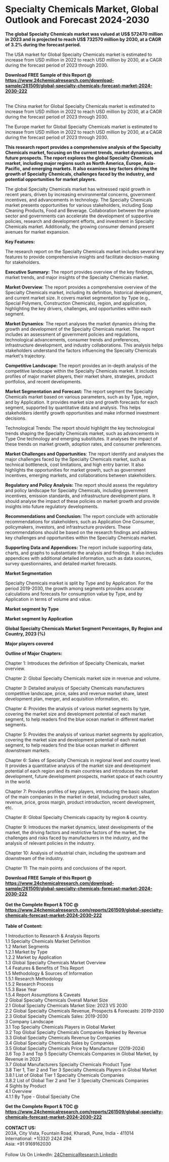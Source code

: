 <h1>Specialty Chemicals Market, Global Outlook and Forecast 2024-2030</h1><p><strong>The global Specialty Chemicals market was valued at US$ 572470 million in 2023 and is projected to reach US$ 732570 million by 2030, at a CAGR of 3.2% during the forecast period.</strong></p><p>
</p><p>The USA market for Global Specialty Chemicals market is estimated to increase from USD million in 2022 to reach USD million by 2030, at a CAGR during the forecast period of 2023 through 2030.</p><div><b>Download FREE Sample of this Report @ 
            <a href="https://www.24chemicalresearch.com/download-sample/261509/global-specialty-chemicals-forecast-market-2024-2030-222">
            https://www.24chemicalresearch.com/download-sample/261509/global-specialty-chemicals-forecast-market-2024-2030-222</a></b></div><br><p>
</p><p>The China market for Global Specialty Chemicals market is estimated to increase from USD million in 2022 to reach USD million by 2030, at a CAGR during the forecast period of 2023 through 2030.</p><p>
</p><p>The Europe market for Global Specialty Chemicals market is estimated to increase from USD million in 2022 to reach USD million by 2030, at a CAGR during the forecast period of 2023 through 2030.</p><p>
</p><p><strong>This research report provides a comprehensive analysis of the Specialty Chemicals market, focusing on the current trends, market dynamics, and future prospects. The report explores the global Specialty Chemicals market, including major regions such as North America, Europe, Asia-Pacific, and emerging markets. It also examines key factors driving the growth of Specialty Chemicals, challenges faced by the industry, and potential opportunities for market players.</strong></p><p>
The global Specialty Chemicals market has witnessed rapid growth in recent years, driven by increasing environmental concerns, government incentives, and advancements in technology. The Specialty Chemicals market presents opportunities for various stakeholders, including Soap Cleaning Products, Food and Beverage. Collaboration between the private sector and governments can accelerate the development of supportive policies, research and development efforts, and investment in Specialty Chemicals market. Additionally, the growing consumer demand present avenues for market expansion.</p><p>
<strong>Key Features:</strong></p><p>
The research report on the Specialty Chemicals market includes several key features to provide comprehensive insights and facilitate decision-making for stakeholders.</p><p>
<strong>Executive Summary:</strong> The report provides overview of the key findings, market trends, and major insights of the Specialty Chemicals market.</p><p>
<strong>Market Overview</strong>: The report provides a comprehensive overview of the Specialty Chemicals market, including its definition, historical development, and current market size. It covers market segmentation by Type (e.g., Special Polymers, Construction Chemicals), region, and application, highlighting the key drivers, challenges, and opportunities within each segment.</p><p>
<strong>Market Dynamics</strong>: The report analyses the market dynamics driving the growth and development of the Specialty Chemicals market. The report includes an assessment of government policies and regulations, technological advancements, consumer trends and preferences, infrastructure development, and industry collaborations. This analysis helps stakeholders understand the factors influencing the Specialty Chemicals market's trajectory.</p><p>
<strong>Competitive Landscape: </strong>The report provides an in-depth analysis of the competitive landscape within the Specialty Chemicals market. It includes profiles of major market players, their market share, strategies, product portfolios, and recent developments.</p><p>
<strong>Market Segmentation and Forecast:</strong> The report segment the Specialty Chemicals market based on various parameters, such as by Type, region, and by Application. It provides market size and growth forecasts for each segment, supported by quantitative data and analysis. This helps stakeholders identify growth opportunities and make informed investment decisions.</p><p>
Technological Trends: The report should highlight the key technological trends shaping the Specialty Chemicals market, such as advancements in Type One technology and emerging substitutes. It analyses the impact of these trends on market growth, adoption rates, and consumer preferences.</p><p>
<strong>Market Challenges and Opportunities</strong>: The report identify and analyses the major challenges faced by the Specialty Chemicals market, such as technical bottleneck, cost limitations, and high entry barrier. It also highlights the opportunities for market growth, such as government incentives, emerging markets, and collaborations between stakeholders.</p><p>
<strong>Regulatory and Policy Analysis: </strong>The report should assess the regulatory and policy landscape for Specialty Chemicals, including government incentives, emission standards, and infrastructure development plans. It should analyse the impact of these policies on market growth and provide insights into future regulatory developments.</p><p>
<strong>Recommendations and Conclusion: </strong>The report conclude with actionable recommendations for stakeholders, such as Application One Consumer, policymakers, investors, and infrastructure providers. These recommendations should be based on the research findings and address key challenges and opportunities within the Specialty Chemicals market.</p><p>
<strong>Supporting Data and Appendices: </strong>The report include supporting data, charts, and graphs to substantiate the analysis and findings. It also includes appendices with additional detailed information, such as data sources, survey questionnaires, and detailed market forecasts.</p><p>
<strong>Market Segmentation</strong></p><p>
Specialty Chemicals market is split by Type and by Application. For the period 2019-2030, the growth among segments provides accurate calculations and forecasts for consumption value by Type, and by Application in terms of volume and value.</p><p>
<strong>Market segment by Type</strong></p><p>
</p><p>
</p><p><strong>Market segment by Application</strong></p><p>
</p><p>
</p><p><strong>Global Specialty Chemicals Market Segment Percentages, By Region and Country, 2023 (%)</strong></p><p>
</p><p>
</p><p><strong>Major players covered</strong></p><p>
</p><p>
</p><p><strong>Outline of Major Chapters:</strong></p><p>
Chapter 1: Introduces the definition of Specialty Chemicals, market overview.</p><p>
Chapter 2: Global Specialty Chemicals market size in revenue and volume.</p><p>
Chapter 3: Detailed analysis of Specialty Chemicals manufacturers competitive landscape, price, sales and revenue market share, latest development plan, merger, and acquisition information, etc.</p><p>
Chapter 4: Provides the analysis of various market segments by type, covering the market size and development potential of each market segment, to help readers find the blue ocean market in different market segments.</p><p>
Chapter 5: Provides the analysis of various market segments by application, covering the market size and development potential of each market segment, to help readers find the blue ocean market in different downstream markets.</p><p>
Chapter 6: Sales of Specialty Chemicals in regional level and country level. It provides a quantitative analysis of the market size and development potential of each region and its main countries and introduces the market development, future development prospects, market space of each country in the world.</p><p>
Chapter 7: Provides profiles of key players, introducing the basic situation of the main companies in the market in detail, including product sales, revenue, price, gross margin, product introduction, recent development, etc.</p><p>
Chapter 8: Global Specialty Chemicals capacity by region &amp; country.</p><p>
Chapter 9: Introduces the market dynamics, latest developments of the market, the driving factors and restrictive factors of the market, the challenges and risks faced by manufacturers in the industry, and the analysis of relevant policies in the industry.</p><p>
Chapter 10: Analysis of industrial chain, including the upstream and downstream of the industry.</p><p>
Chapter 11: The main points and conclusions of the report.</p><div><b>Download FREE Sample of this Report @ 
            <a href="https://www.24chemicalresearch.com/download-sample/261509/global-specialty-chemicals-forecast-market-2024-2030-222">
            https://www.24chemicalresearch.com/download-sample/261509/global-specialty-chemicals-forecast-market-2024-2030-222</a></b></div><br><div><b>Get the Complete Report & TOC @ 
            <a href="https://www.24chemicalresearch.com/reports/261509/global-specialty-chemicals-forecast-market-2024-2030-222">
            https://www.24chemicalresearch.com/reports/261509/global-specialty-chemicals-forecast-market-2024-2030-222</a></b></div><br>
            <b>Table of Content:</b><p>1 Introduction to Research & Analysis Reports<br />
    1.1 Specialty Chemicals Market Definition<br />
    1.2 Market Segments<br />
        1.2.1 Market by Type<br />
        1.2.2 Market by Application<br />
    1.3 Global Specialty Chemicals Market Overview<br />
    1.4 Features & Benefits of This Report<br />
    1.5 Methodology & Sources of Information<br />
        1.5.1 Research Methodology<br />
        1.5.2 Research Process<br />
        1.5.3 Base Year<br />
        1.5.4 Report Assumptions & Caveats<br />
2 Global Specialty Chemicals Overall Market Size<br />
    2.1 Global Specialty Chemicals Market Size: 2023 VS 2030<br />
    2.2 Global Specialty Chemicals Revenue, Prospects & Forecasts: 2019-2030<br />
    2.3 Global Specialty Chemicals Sales: 2019-2030<br />
3 Company Landscape<br />
    3.1 Top Specialty Chemicals Players in Global Market<br />
    3.2 Top Global Specialty Chemicals Companies Ranked by Revenue<br />
    3.3 Global Specialty Chemicals Revenue by Companies<br />
    3.4 Global Specialty Chemicals Sales by Companies<br />
    3.5 Global Specialty Chemicals Price by Manufacturer (2019-2024)<br />
    3.6 Top 3 and Top 5 Specialty Chemicals Companies in Global Market, by Revenue in 2023<br />
    3.7 Global Manufacturers Specialty Chemicals Product Type<br />
    3.8 Tier 1, Tier 2 and Tier 3 Specialty Chemicals Players in Global Market<br />
        3.8.1 List of Global Tier 1 Specialty Chemicals Companies<br />
        3.8.2 List of Global Tier 2 and Tier 3 Specialty Chemicals Companies<br />
4 Sights by Product<br />
    4.1 Overview<br />
        4.1.1 By Type - Global Specialty Che</p><div><b>Get the Complete Report & TOC @ 
            <a href="https://www.24chemicalresearch.com/reports/261509/global-specialty-chemicals-forecast-market-2024-2030-222">
            https://www.24chemicalresearch.com/reports/261509/global-specialty-chemicals-forecast-market-2024-2030-222</a></b></div><br><b>CONTACT US:</b><br>
            203A, City Vista, Fountain Road, Kharadi, Pune, India - 411014<br>
            International: +1(332) 2424 294<br>
            Asia: +91 9169162030 <br><br>
            Follow Us On LinkedIn: <a href="https://www.linkedin.com/company/24chemicalresearch/">24ChemicalResearch LinkedIn</a>